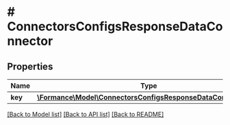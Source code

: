 # # ConnectorsConfigsResponseDataConnector

## Properties

Name | Type | Description | Notes
------------ | ------------- | ------------- | -------------
**key** | [**\Formance\Model\ConnectorsConfigsResponseDataConnectorKey**](ConnectorsConfigsResponseDataConnectorKey.md) |  |

[[Back to Model list]](../../README.md#models) [[Back to API list]](../../README.md#endpoints) [[Back to README]](../../README.md)
